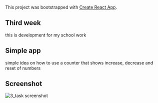 This project was bootstrapped with [Create React App](https://github.com/facebook/create-react-app).

## Third week

this is development for my school work

## Simple app 
simple idea on how to use a counter that shows increase, decrease and reset of numbers


## Screenshot
![3_task screenshot](./learning-React/blob/master/3_task/public/Screenshot%202020-03-30%20at%2015.09.19.png)
